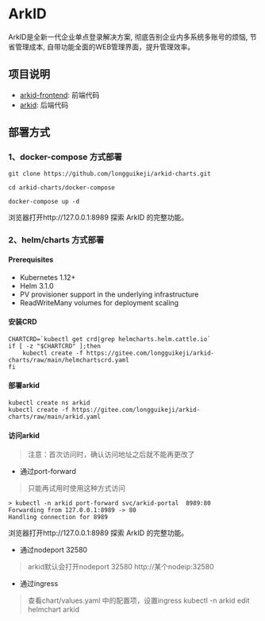 # ArkID

ArkID是全新一代企业单点登录解决方案, 彻底告别企业内多系统多账号的烦恼, 节省管理成本, 自带功能全面的WEB管理界面，提升管理效率。

## 项目说明

- [arkid-frontend](https://github.com/longguikeji/arkid-frontend): 前端代码
- [arkid](https://github.com/longguikeji/arkid): 后端代码
## 部署方式

### 1、docker-compose 方式部署
```shell
git clone https://github.com/longguikeji/arkid-charts.git

cd arkid-charts/docker-compose

docker-compose up -d
```
浏览器打开http://127.0.0.1:8989 探索 ArkID 的完整功能。

### 2、helm/charts 方式部署

#### Prerequisites

- Kubernetes 1.12+
- Helm 3.1.0
- PV provisioner support in the underlying infrastructure
- ReadWriteMany volumes for deployment scaling

#### 安装CRD
```shell
CHARTCRD=`kubectl get crd|grep helmcharts.helm.cattle.io`
if [ -z "$CHARTCRD" ];then
    kubectl create -f https://gitee.com/longguikeji/arkid-charts/raw/main/helmchartscrd.yaml
fi
```

#### 部署arkid
```shell
kubectl create ns arkid
kubectl create -f https://gitee.com/longguikeji/arkid-charts/raw/main/arkid.yaml

```

#### 访问arkid
> 注意：首次访问时，确认访问地址之后就不能再更改了

- 通过port-forward
> 只能再试用时使用这种方式访问

```shell
> kubectl -n arkid port-forward svc/arkid-portal  8989:80
Forwarding from 127.0.0.1:8989 -> 80
Handling connection for 8989
```

浏览器打开http://127.0.0.1:8989 探索 ArkID 的完整功能。

- 通过nodeport 32580
> arkid默认会打开nodeport 32580
> http://某个nodeip:32580

- 通过ingress
> 查看chart/values.yaml 中的配置项，设置ingress
> kubectl -n arkid edit helmchart arkid